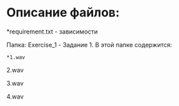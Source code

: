 # Описание файлов:
  *requirement.txt - зависимости
  
  Папка: Exercise_1 - Задание 1. В этой папке содержится:
  
    *1.wav
    
    


2.wav

3.wav

4.wav 
